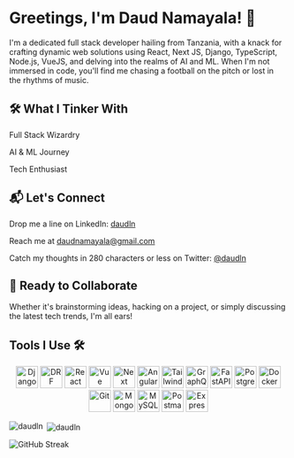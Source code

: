 # Greetings, I'm Daud Namayala! 👋

I'm a dedicated full stack developer hailing from Tanzania, with a knack for crafting dynamic web solutions using React, Next JS, Django, TypeScript, Node.js, VueJS, and delving into the realms of AI and ML. When I'm not immersed in code, you'll find me chasing a football on the pitch or lost in the rhythms of music.

## 🛠️ What I Tinker With

Full Stack Wizardry

AI & ML Journey

Tech Enthusiast


## 📬 Let's Connect

Drop me a line on LinkedIn: [daudln](https://www.linkedin.com/in/daudln)

Reach me at [daudnamayala@gmail.com](mailto:daudnamayala@gmail.com)

Catch my thoughts in 280 characters or less on Twitter: [@daudln](https://www.twitter.com/daudln)

## 🚀 Ready to Collaborate

Whether it's brainstorming ideas, hacking on a project, or simply discussing the latest tech trends, I'm all ears!

## Tools I Use 🛠️

<p align="center">
<img src="https://cdn.jsdelivr.net/gh/devicons/devicon@latest/icons/django/django-plain.svg" width="40" title="Django" />
<img src="https://cdn.jsdelivr.net/gh/devicons/devicon@latest/icons/djangorest/djangorest-line-wordmark.svg" width="40" title="DRF" />
 <img src="https://cdn.jsdelivr.net/gh/devicons/devicon@latest/icons/react/react-original.svg" width="40" title="React"/>
 <img src="https://cdn.jsdelivr.net/gh/devicons/devicon@latest/icons/vuejs/vuejs-original.svg" width="40" title="Vue"/>
 <img src="https://cdn.jsdelivr.net/gh/devicons/devicon@latest/icons/nextjs/nextjs-original.svg" width="40" title="Next"/>
 <img src="https://cdn.jsdelivr.net/gh/devicons/devicon@latest/icons/angular/angular-original.svg" width="40" title="Angular"/>
 <img src="https://cdn.jsdelivr.net/gh/devicons/devicon@latest/icons/tailwindcss/tailwindcss-original.svg" width="40" title="Tailwind" /> 
 <img src="https://cdn.jsdelivr.net/gh/devicons/devicon@latest/icons/graphql/graphql-plain.svg" width="40" title="GraphQL"/>
 <img src="https://cdn.jsdelivr.net/gh/devicons/devicon@latest/icons/fastapi/fastapi-original.svg" width="40" title="FastAPI"/>
 <img src="https://cdn.jsdelivr.net/gh/devicons/devicon@latest/icons/postgresql/postgresql-original.svg" width="40" title="PostgreSQL"/>
 <img src="https://cdn.jsdelivr.net/gh/devicons/devicon@latest/icons/docker/docker-plain.svg" width="40" title="Docker"/>
 <img src="https://cdn.jsdelivr.net/gh/devicons/devicon@latest/icons/git/git-original.svg" width="40" title="Git"/>
 <img src="https://cdn.jsdelivr.net/gh/devicons/devicon@latest/icons/mongodb/mongodb-original.svg" width="40" title="MongoDB"/>
 <img src="https://cdn.jsdelivr.net/gh/devicons/devicon@latest/icons/mysql/mysql-original-wordmark.svg" width="40" title="MySQL"/>
 <img src="https://cdn.jsdelivr.net/gh/devicons/devicon@latest/icons/postman/postman-original.svg" width="40" title="Postman"/>
 <img src="https://cdn.jsdelivr.net/gh/devicons/devicon@latest/icons/express/express-original.svg" width="40" title="ExpressJS"/>
</p>


<p><img align="left" src="https://github-readme-stats.vercel.app/api/top-langs/?username=daudln&theme=dracula&hide=css&langs_count=10&layout=donut-vertical" alt="daudln" /></p>

<p>&nbsp;<img align="center" src="https://github-readme-stats.vercel.app/api?username=daudln&show_icons=true&locale=en&theme=dracula" alt="daudln" /></p>

<p><img src="https://github-readme-streak-stats.herokuapp.com?user=daudln&theme=dracula" alt="GitHub Streak" /></p>